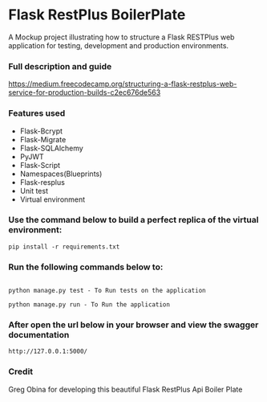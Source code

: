# Flask RestPlus BoilerPlate
A Mockup project illustrating how to structure a Flask RESTPlus web application for testing, development and production environments.

### Full description and guide
https://medium.freecodecamp.org/structuring-a-flask-restplus-web-service-for-production-builds-c2ec676de563


### Features used

* Flask-Bcrypt	
* Flask-Migrate
* Flask-SQLAlchemy
* PyJWT
* Flask-Script
* Namespaces(Blueprints)
* Flask-resplus
* Unit test
* Virtual environment

### Use the command below to build a perfect replica of the virtual environment:

```
pip install -r requirements.txt
```

### Run the following commands below to:

```

python manage.py test - To Run tests on the application

python manage.py run - To Run the application

```

### After open the url below in your browser and view the swagger documentation

```
http://127.0.0.1:5000/
```

### Credit

Greg Obina for developing this beautiful Flask RestPlus Api Boiler Plate
